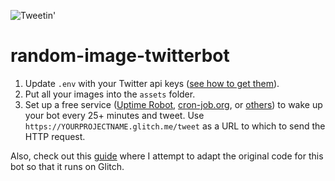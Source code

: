![Tweetin'](https://botwiki.org/content/tutorials/make-an-image-posting-twitter-bot/images/posting-images.png)

# random-image-twitterbot

1. Update `.env` with your Twitter api keys ([see how to get them](https://botwiki.org/tutorials/how-to-create-a-twitter-app/)).
2. Put all your images into the `assets` folder.
3. Set up a free service ([Uptime Robot](https://uptimerobot.com/), [cron-job.org](https://cron-job.org/en/), or [others](https://www.google.com/search?q=free+web+cron)) to wake up your bot every 25+ minutes and tweet. Use `https://YOURPROJECTNAME.glitch.me/tweet` as a URL to which to send the HTTP request.


Also, check out this [guide](https://botwiki.org/tutorials/importing-github-glitch/) where I attempt to adapt the original code for this bot so that it runs on Glitch. 


